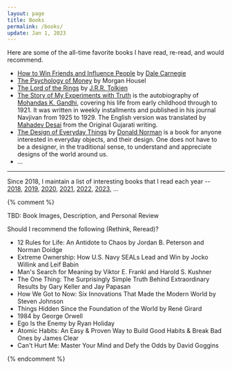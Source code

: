 ```yaml
---
layout: page
title: Books
permalink: /books/
update: Jan 1, 2023
---
```


Here are some of the all-time favorite books I have read, re-read, and would recommend.

- [How to Win Friends and Influence People](https://en.wikipedia.org/wiki/How_to_Win_Friends_and_Influence_People) by [Dale Carnegie](https://en.wikipedia.org/wiki/Dale_Carnegie)
- [The Psychology of Money](https://www.amazon.com/Psychology-Money-Morgan-Housel-ebook/dp/B08FHZ5L47/) by Morgan Housel
- [The Lord of the Rings](https://en.wikipedia.org/wiki/The_Lord_of_the_Rings) by [J.R.R. Tolkien](https://en.wikipedia.org/wiki/J._R._R._Tolkien)
- [The Story of My Experiments with Truth](https://en.wikipedia.org/wiki/The_Story_of_My_Experiments_with_Truth) is the autobiography of [Mohandas K. Gandhi](https://en.wikipedia.org/wiki/Mahatma_Gandhi), covering his life from early childhood through to 1921. It was written in weekly installments and published in his journal Navjivan from 1925 to 1929. The English version was translated by [Mahadev Desai](https://en.wikipedia.org/wiki/Mahadev_Desai) from the Original Gujarati writing.
- [The Design of Everyday Things](https://en.wikipedia.org/wiki/The_Design_of_Everyday_Things) by [Donald Norman](https://en.wikipedia.org/wiki/Don_Norman) is a book for anyone interested in everyday objects, and their design. One does not have to be a designer, in the traditional sense, to understand and appreciate designs of the world around us.
- …

---

Since 2018, I maintain a list of interesting books that I read each year --
[2018](/2018/books/),
[2019](/2019/books/),
[2020](/2020/books/),
[2021](/2021/books/),
[2022](/2022/books/),
[2023](/2023/books/),
…

{% comment %}

TBD: Book Images, Description, and Personal Review

Should I recommend the following (Rethink, Reread)?

- 12 Rules for Life: An Antidote to Chaos by Jordan B. Peterson and Norman Doidge
- Extreme Ownership: How U.S. Navy SEALs Lead and Win by Jocko Willink and Leif Babin
- Man's Search for Meaning by Viktor E. Frankl and Harold S. Kushner
- The One Thing: The Surprisingly Simple Truth Behind Extraordinary Results by Gary Keller and Jay Papasan
- How We Got to Now: Six Innovations That Made the Modern World by Steven Johnson
- Things Hidden Since the Foundation of the World by René Girard
- 1984 by George Orwell
- Ego Is the Enemy by Ryan Holiday
- Atomic Habits: An Easy & Proven Way to Build Good Habits & Break Bad Ones by James Clear
- Can't Hurt Me: Master Your Mind and Defy the Odds by David Goggins

{% endcomment %}